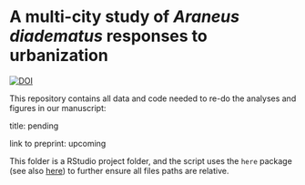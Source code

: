 # A multi-city study of _Araneus diadematus_ responses to urbanization

[](https://github.com/mdahirel/urban-snail-parasites-2022#a-study-of-cornu-aspersum-snails-and-their-parasites-in-an-urban-context)

[![DOI](https://zenodo.org/badge/DOI/10.5281/zenodo.14809653.svg)](https://doi.org/10.5281/zenodo.14809653)

This repository contains all data and code needed to re-do the analyses and figures in our manuscript:

title: pending

link to preprint: upcoming

This folder is a RStudio project folder, and the script uses the `here` package (see also [here](https://github.com/jennybc/here_here)) to further ensure all files paths are relative.
